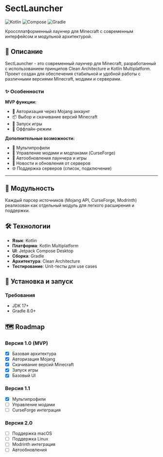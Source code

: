 # SectLauncher

![Kotlin](https://img.shields.io/badge/kotlin-%237F52FF.svg?style=for-the-badge&logo=kotlin&logoColor=white)
![Compose](https://img.shields.io/badge/Jetpack%20Compose-4285F4?style=for-the-badge&logo=jetpackcompose&logoColor=white)
![Gradle](https://img.shields.io/badge/Gradle-02303A.svg?style=for-the-badge&logo=Gradle&logoColor=white)

Кроссплатформенный лаунчер для Minecraft с современным интерфейсом и модульной архитектурой.

## 📖 Описание

SectLauncher - это современный лаунчер для Minecraft, разработанный с использованием принципов Clean Architecture и Kotlin Multiplatform. Проект создан для обеспечения стабильной и удобной работы с различными версиями Minecraft, модами и серверами.

### ✨ Особенности

**MVP функции:**
- 🔐 Авторизация через Mojang аккаунт
- 📦 Выбор и скачивание версий Minecraft
- 🚀 Запуск игры
- 🔄 Оффлайн-режим

**Дополнительные возможности:**
- 👤 Мультипрофили
- 🔧 Управление модами и модпаками (CurseForge)
- 🔄 Автообновления лаунчера и игры
- 📰 Новости и обновления от серверов
- 🌐 Поддержка серверов (список, подключение)


---

## 🧩 Модульность
Каждый парсер источников (Mojang API, CurseForge, Modrinth) реализован как отдельный модуль для легкого расширения и поддержки.


## 🛠️ Технологии

- **Язык**: Kotlin
- **Платформа**: Kotlin Multiplatform
- **UI**: Jetpack Compose Desktop
- **Сборка**: Gradle
- **Архитектура**: Clean Architecture
- **Тестирование**: Unit-тесты для use cases

## 🚀 Установка и запуск

### Требования
- JDK 17+
- Gradle 8.0+

## 🗺️ Roadmap

### Версия 1.0 (MVP)
- [x] Базовая архитектура
- [x] Авторизация Mojang
- [x] Скачивание версий Minecraft
- [x] Запуск игры
- [x] Базовый UI

### Версия 1.1
- [x] Мультипрофили
- [ ] Управление модами
- [ ] CurseForge интеграция

### Версия 2.0
- [ ] Поддержка macOS
- [ ] Поддержка Linux
- [ ] Modrinth интеграция
- [ ] Автообновления
